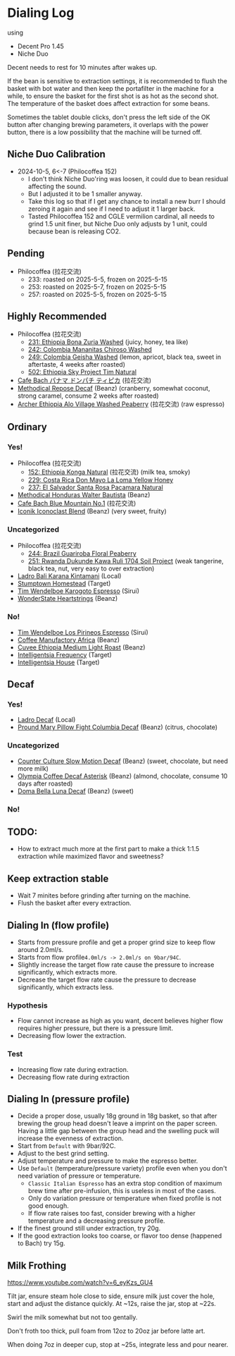 # Dialing Log

using

- Decent Pro 1.45
- Niche Duo

Decent needs to rest for 10 minutes after wakes up.

If the bean is sensitive to extraction settings,
it is recommended to flush the basket with bot water and then keep the portafilter in the machine for a while,
to ensure the basket for the first shot is as hot as the second shot.
The temperature of the basket does affect extraction for some beans.

Sometimes the tablet double clicks, don't press the left side of the OK button after changing brewing parameters, it overlaps with the power button, there is a low possibility that the machine will be turned off. 

## Niche Duo Calibration

- 2024-10-5, 6<-7 (Philocoffea 152)
  - I don't think Niche Duo'ring was loosen, it could due to bean residual affecting the sound.
  - But I adjusted it to be 1 smaller anyway.
  - Take this log so that if I get any chance to install a new burr I should zeroing it again and see if I need to adjust it 1 larger back.
  - Tasted Philocoffea 152 and CGLE vermilion cardinal, all needs to grind 1.5 unit finer, but Niche Duo only adjusts by 1 unit, could because bean is releasing CO2.

## Pending

- Philocoffea (拉花交流)
  - 233: roasted on 2025-5-5, frozen on 2025-5-15
  - 253: roasted on 2025-5-7, frozen on 2025-5-15
  - 257: roasted on 2025-5-5, frozen on 2025-5-15

## Highly Recommended

- Philocoffea (拉花交流)
  - [231: Ethiopia Bona Zuria Washed](./2025-03/Philocoffea-231.md) (juicy, honey, tea like)
  - [242: Colombia Mananitas Chiroso Washed](./2025-01/Philocoffea-242.md)
  - [249: Colombia Geisha Washed](./2025-01/Philocoffea-249.md) (lemon, apricot, black tea, sweet in aftertaste, 4 weeks after roasted)
  - [502: Ethiopia Sky Project Tim Natural](./2025-02/Philocoffea-502.md)
- [Cafe Bach パナマ ドンパチ ティピカ](./2024-10/Cafe-Bach-Panama-Donpachi-Teppika.md) (拉花交流)
- [Methodical Repose Decaf](./2024-10/Methodical-Repose-Decaf.md) (Beanz) (cranberry, somewhat coconut, strong caramel, consume 2 weeks after roasted)
- [Archer Ethiopia Alo Village Washed Peaberry](./2025-05/Archer-Alo-Washed-Peaberry.md) (拉花交流) (raw espresso)

## Ordinary

### Yes!

- Philocoffea (拉花交流)
  - [152: Ethiopia Konga Natural](./2024-11/Philocoffea-152.md) (拉花交流) (milk tea, smoky)
  - [229: Costa Rica Don Mayo La Loma Yellow Honey](./2024-12/Philocoffea-229.md)
  - [237: El Salvador Santa Rosa Pacamara Natural](./2024-12/Philocoffea-237.md)
- [Methodical Honduras Walter Bautista](./2024-12/Methodical-Honduras.md) (Beanz)
- [Cafe Bach Blue Mountain No.1](./2024-10/Cafe-Bach-Blue-Mountain-No1.md) (拉花交流)
- [Iconik Iconoclast Blend](./2024-09/Iconik-Iconoclast-Blend.md) (Beanz) (very sweet, fruity)

### Uncategorized

- Philocoffea (拉花交流)
  - [244: Brazil Guariroba Floral Peaberry](./2025-03/Philocoffea-244.md)
  - [251: Rwanda Dukunde Kawa Ruli 1704 Soil Project](./2025-03/Philocoffea-251.md) (weak tangerine, black tea, nut, very easy to over extraction)
- [Ladro Bali Karana Kintamani](./2025-05/Ladro-Bali-Karana-Kintamani.md) (Local)
- [Stumptown Homestead](./2025-04/Stumptown-Homestead.md) (Target)
- [Tim Wendelboe Karogoto Espresso](./2025-02/Tim-Wendelboe-Karagoto-Espresso.md) (Sirui)
- [WonderState Heartstrings](./2024-09/WonderState-Heartstrings.md) (Beanz)

### No!

- [Tim Wendelboe Los Pirineos Espresso](./2025-02/Tim-Wendelboe-Los-Pirineos-Espresso.md) (Sirui)
- [Coffee Manufactory Africa](./2024-11/Coffee-Manufactory-Africa.md) (Beanz)
- [Cuvee Ethiopia Medium Light Roast](./2024-11/Cuvee-Ethiopia.md) (Beanz)
- [Intelligentsia Frequency](./2024-09/Intelligentsia-Frequency.md) (Target)
- [Intelligentsia House](./2024-09/Intelligentsia-House.md) (Target)

## Decaf

### Yes!

- [Ladro Decaf](./2025-05/Ladro-Decaf.md) (Local)
- [Pround Mary Pillow Fight Columbia Decaf](./2024-09/Proud-Mary-Pillow-Fight-Columbia-Decaf.md) (Beanz) (citrus, chocolate)

### Uncategorized

- [Counter Culture Slow Motion Decaf](./2025-02/Counter-Culture-Slow-Motion-Decaf.md) (Beanz) (sweet, chocolate, but need more milk)
- [Olympia Coffee Decaf Asterisk](./2024-12/Olympia-Coffee-Decaf-Asterisk.md) (Beanz) (almond, chocolate, consume 10 days after roasted)
- [Doma Bella Luna Decaf](./2024-09/Doma-Bella-Luna-Decaf.md) (Beanz) (sweet)

### No!

## TODO:

- How to extract much more at the first part to make a thick 1:1.5 extraction while maximized flavor and sweetness?

## Keep extraction stable

- Wait 7 minites before grinding after turning on the machine.
- Flush the basket after every extraction.

## Dialing In (flow profile)

- Starts from pressure profile and get a proper grind size to keep flow around 2.0ml/s.
- Starts from flow profile`4.0ml/s -> 2.0ml/s on 9bar/94C`.
- Slightly increase the target flow rate cause the pressure to increase significantly, which extracts more.
- Decrease the target flow rate cause the pressure to decrease significantly, which extracts less.

### Hypothesis

- Flow cannot increase as high as you want, decent believes higher flow requires higher pressure, but there is a pressure limit.
- Decreasing flow lower the extraction.

### Test

- Increasing flow rate during extraction.
- Decreasing flow rate during extraction

## Dialing In (pressure profile)

- Decide a proper dose, usually 18g ground in 18g basket, so that after brewing the group head doesn't leave a imprint on the paper screen. Having a little gap between the group head and the swelling puck will increase the evenness of extraction.
- Start from `Default` with 9bar/92C.
- Adjust to the best grind setting.
- Adjust temperature and pressure to make the espresso better.
- Use `Default` (temperature/pressure variety) profile even when you don't need variation of pressure or temperature.
  - `Classic Italian Espresso` has an extra stop condition of maximum brew time after pre-infusion, this is useless in most of the cases.
  - Only do variation pressure or temperature when fixed profile is not good enough.
  - If flow rate raises too fast, consider brewing with a higher temperature and a decreasing pressure profile.
- If the finest ground still under extraction, try 20g.
- If the good extraction looks too coarse, or flavor too dense (happened to Bach) try 15g.

## Milk Frothing

https://www.youtube.com/watch?v=6_eyKzs_GU4

Tilt jar,
ensure steam hole close to side,
ensure milk just cover the hole,
start and adjust the distance quickly.
At \~12s, raise the jar, stop at \~22s.

Swirl the milk somewhat but not too gentally.

Don't froth too thick,
pull foam from 12oz to 20oz jar before latte art.

When doing 7oz in deeper cup,
stop at \~25s,
integrate less and pour nearer.
